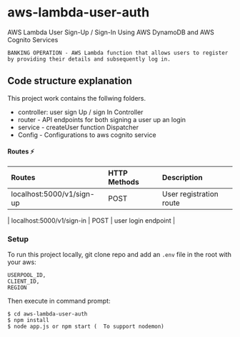 # aws-lambda-user-auth


AWS Lambda User Sign-Up / Sign-In Using AWS DynamoDB and AWS Cognito Services

```
BANKING OPERATION - AWS Lambda function that allows users to register by providing their details and subsequently log in.
```

## Code structure explanation

This project work contains the follwing folders.

- controller: user sign Up / sign In Controller
- router - API endpoints for both signing a user up an login
- service - createUser function Dispatcher
- Config - Configurations to aws cognito service




#### Routes ⚡

| Routes               | HTTP Methods | Description                    |
| :------------------- | :----------- | :----------------------------- |
| localhost:5000/v1/sign-up   | POST         | User registration route        |

| localhost:5000/v1/sign-in   | POST          | user login endpoint   |



### Setup

To run this project locally, git clone repo and add an `.env` file in the root with your aws:

```
USERPOOL_ID,
CLIENT_ID,
REGION
```

Then execute in command prompt:

```
$ cd aws-lambda-user-auth
$ npm install
$ node app.js or npm start (  To support nodemon)
```

